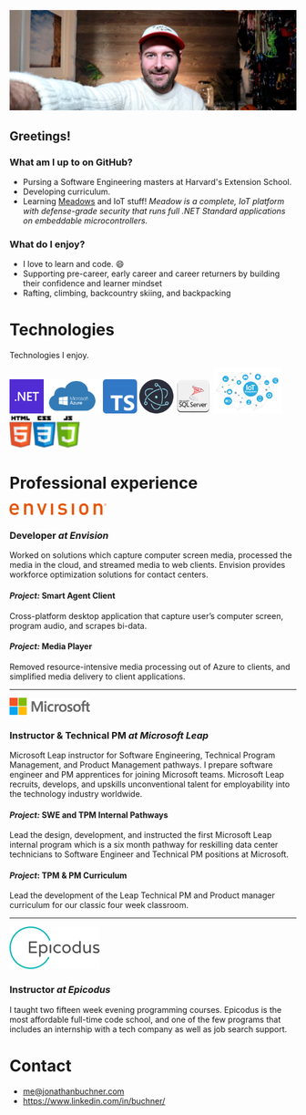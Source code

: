 
<!-- **JonathanBuchner/JonathanBuchner** is a ✨ _special_ ✨ repository because its `README.md` (this file) appears on your GitHub profile. -->

![Microsoft](./img/banner.jpg)

## Greetings!
### What am I up to on GitHub?
- Pursing a Software Engineering masters at Harvard's Extension School.
- Developing curriculum.
- Learning [Meadows](https://www.wildernesslabs.co/) and IoT stuff!  *Meadow is a complete, IoT platform with defense-grade security that runs full .NET Standard applications on embeddable microcontrollers.*

### What do I enjoy?
- I love to learn and code. :smile:
- Supporting pre-career, early career and career returners by building their confidence and learner mindset
- Rafting, climbing, backcountry skiing, and backpacking

# Technologies
Technologies I enjoy.


![Dotnet](./img/dotnet.png)
![Azure](./img/azure.png)
![TypeScript](./img/TypeScript.png)
![Electrong](./img/Electron.png)
![Microsoft SQL Server](./img/mssqlserver.png)
![IoT](./img/iot.png)
![htmlcssjavascript](./img/htmlcssjavascript.png)

# Professional experience

![Envision](./img/envision.png)
### Developer *at Envision*

Worked on solutions which capture computer screen media, processed the media in the cloud, and streamed media to web clients.  Envision provides workforce optimization solutions for contact centers.

#### *Project:* Smart Agent Client
Cross-platform desktop application that capture user’s computer screen, program audio, and scrapes bi-data.


#### *Project:* Media Player
Removed resource-intensive media processing out of Azure to clients, and simplified media delivery to client applications. 

---

![Microsoft](./img/microsoft.png)
### Instructor & Technical PM *at Microsoft Leap*

Microsoft Leap instructor for Software Engineering, Technical Program Management, and Product Management pathways. I prepare software engineer and PM apprentices for joining Microsoft teams.  Microsoft Leap recruits, develops, and upskills unconventional talent for employability into the technology industry worldwide.

#### *Project:* SWE and TPM Internal Pathways
Lead the design, development, and instructed the first Microsoft Leap internal program which is a six month pathway for reskilling data center technicians to Software Engineer and Technical PM positions at Microsoft.

#### *Project*: TPM & PM Curriculum
Lead the development of the Leap Technical PM and Product manager curriculum for our classic four week classroom.

---

![Epicodus](./img/epicodus.png)
### Instructor *at Epicodus*

I taught two fifteen week evening programming courses.  Epicodus is the most affordable full-time code school, and one of the few programs that includes an internship with a tech company as well as job search support.

# Contact
- me@jonathanbuchner.com
- https://www.linkedin.com/in/buchner/
